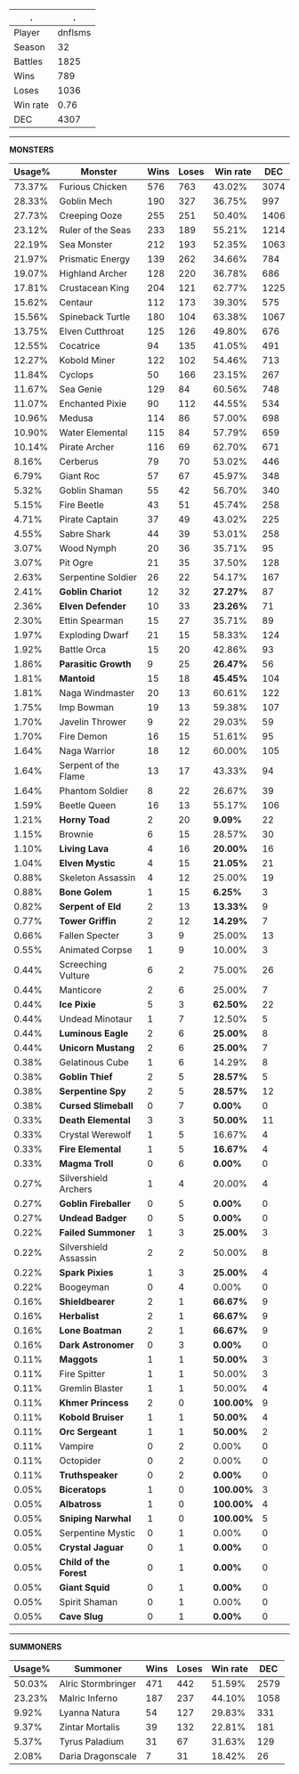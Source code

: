 .|.
|-|-
Player|dnflsms
Season|32
Battles|1825
Wins|789
Loses|1036
Win rate|0.76
DEC|4307

---
**MONSTERS**

Usage%|Monster|Wins|Loses|Win rate|DEC|
-|-|-|-|-|-|
73.37%|Furious Chicken|576|763|43.02%|3074|
28.33%|Goblin Mech|190|327|36.75%|997|
27.73%|Creeping Ooze|255|251|50.40%|1406|
23.12%|Ruler of the Seas|233|189|55.21%|1214|
22.19%|Sea Monster|212|193|52.35%|1063|
21.97%|Prismatic Energy|139|262|34.66%|784|
19.07%|Highland Archer|128|220|36.78%|686|
17.81%|Crustacean King|204|121|62.77%|1225|
15.62%|Centaur|112|173|39.30%|575|
15.56%|Spineback Turtle|180|104|63.38%|1067|
13.75%|Elven Cutthroat|125|126|49.80%|676|
12.55%|Cocatrice|94|135|41.05%|491|
12.27%|Kobold Miner|122|102|54.46%|713|
11.84%|Cyclops|50|166|23.15%|267|
11.67%|Sea Genie|129|84|60.56%|748|
11.07%|Enchanted Pixie|90|112|44.55%|534|
10.96%|Medusa|114|86|57.00%|698|
10.90%|Water Elemental|115|84|57.79%|659|
10.14%|Pirate Archer|116|69|62.70%|671|
8.16%|Cerberus|79|70|53.02%|446|
6.79%|Giant Roc|57|67|45.97%|348|
5.32%|Goblin Shaman|55|42|56.70%|340|
5.15%|Fire Beetle|43|51|45.74%|258|
4.71%|Pirate Captain|37|49|43.02%|225|
4.55%|Sabre Shark|44|39|53.01%|258|
3.07%|Wood Nymph|20|36|35.71%|95|
3.07%|Pit Ogre|21|35|37.50%|128|
2.63%|Serpentine Soldier|26|22|54.17%|167|
2.41%|**Goblin Chariot**|12|32|**27.27%**|87|
2.36%|**Elven Defender**|10|33|**23.26%**|71|
2.30%|Ettin Spearman|15|27|35.71%|89|
1.97%|Exploding Dwarf|21|15|58.33%|124|
1.92%|Battle Orca|15|20|42.86%|93|
1.86%|**Parasitic Growth**|9|25|**26.47%**|56|
1.81%|**Mantoid**|15|18|**45.45%**|104|
1.81%|Naga Windmaster|20|13|60.61%|122|
1.75%|Imp Bowman|19|13|59.38%|107|
1.70%|Javelin Thrower|9|22|29.03%|59|
1.70%|Fire Demon|16|15|51.61%|95|
1.64%|Naga Warrior|18|12|60.00%|105|
1.64%|Serpent of the Flame|13|17|43.33%|94|
1.64%|Phantom Soldier|8|22|26.67%|39|
1.59%|Beetle Queen|16|13|55.17%|106|
1.21%|**Horny Toad**|2|20|**9.09%**|22|
1.15%|Brownie|6|15|28.57%|30|
1.10%|**Living Lava**|4|16|**20.00%**|16|
1.04%|**Elven Mystic**|4|15|**21.05%**|21|
0.88%|Skeleton Assassin|4|12|25.00%|19|
0.88%|**Bone Golem**|1|15|**6.25%**|3|
0.82%|**Serpent of Eld**|2|13|**13.33%**|9|
0.77%|**Tower Griffin**|2|12|**14.29%**|7|
0.66%|Fallen Specter|3|9|25.00%|13|
0.55%|Animated Corpse|1|9|10.00%|3|
0.44%|Screeching Vulture|6|2|75.00%|26|
0.44%|Manticore|2|6|25.00%|7|
0.44%|**Ice Pixie**|5|3|**62.50%**|22|
0.44%|Undead Minotaur|1|7|12.50%|5|
0.44%|**Luminous Eagle**|2|6|**25.00%**|8|
0.44%|**Unicorn Mustang**|2|6|**25.00%**|7|
0.38%|Gelatinous Cube|1|6|14.29%|8|
0.38%|**Goblin Thief**|2|5|**28.57%**|5|
0.38%|**Serpentine Spy**|2|5|**28.57%**|12|
0.38%|**Cursed Slimeball**|0|7|**0.00%**|0|
0.33%|**Death Elemental**|3|3|**50.00%**|11|
0.33%|Crystal Werewolf|1|5|16.67%|4|
0.33%|**Fire Elemental**|1|5|**16.67%**|4|
0.33%|**Magma Troll**|0|6|**0.00%**|0|
0.27%|Silvershield Archers|1|4|20.00%|4|
0.27%|**Goblin Fireballer**|0|5|**0.00%**|0|
0.27%|**Undead Badger**|0|5|**0.00%**|0|
0.22%|**Failed Summoner**|1|3|**25.00%**|3|
0.22%|Silvershield Assassin|2|2|50.00%|8|
0.22%|**Spark Pixies**|1|3|**25.00%**|4|
0.22%|Boogeyman|0|4|0.00%|0|
0.16%|**Shieldbearer**|2|1|**66.67%**|9|
0.16%|**Herbalist**|2|1|**66.67%**|9|
0.16%|**Lone Boatman**|2|1|**66.67%**|9|
0.16%|**Dark Astronomer**|0|3|**0.00%**|0|
0.11%|**Maggots**|1|1|**50.00%**|3|
0.11%|Fire Spitter|1|1|50.00%|3|
0.11%|Gremlin Blaster|1|1|50.00%|4|
0.11%|**Khmer Princess**|2|0|**100.00%**|9|
0.11%|**Kobold Bruiser**|1|1|**50.00%**|4|
0.11%|**Orc Sergeant**|1|1|**50.00%**|2|
0.11%|Vampire|0|2|0.00%|0|
0.11%|Octopider|0|2|0.00%|0|
0.11%|**Truthspeaker**|0|2|**0.00%**|0|
0.05%|**Biceratops**|1|0|**100.00%**|3|
0.05%|**Albatross**|1|0|**100.00%**|4|
0.05%|**Sniping Narwhal**|1|0|**100.00%**|5|
0.05%|Serpentine Mystic|0|1|0.00%|0|
0.05%|**Crystal Jaguar**|0|1|**0.00%**|0|
0.05%|**Child of the Forest**|0|1|**0.00%**|0|
0.05%|**Giant Squid**|0|1|**0.00%**|0|
0.05%|Spirit Shaman|0|1|0.00%|0|
0.05%|**Cave Slug**|0|1|**0.00%**|0|

---
**SUMMONERS**

Usage%|Summoner|Wins|Loses|Win rate|DEC|
-|-|-|-|-|-|
50.03%|Alric Stormbringer|471|442|51.59%|2579|
23.23%|Malric Inferno|187|237|44.10%|1058|
9.92%|Lyanna Natura|54|127|29.83%|331|
9.37%|Zintar Mortalis|39|132|22.81%|181|
5.37%|Tyrus Paladium|31|67|31.63%|129|
2.08%|Daria Dragonscale|7|31|18.42%|26|
